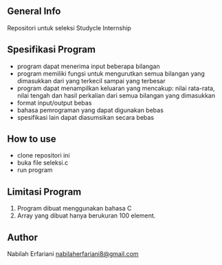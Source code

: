 ## General Info
Repositori untuk seleksi Studycle Internship

## Spesifikasi Program
- program dapat menerima input beberapa bilangan
- program memiliki fungsi untuk mengurutkan semua bilangan yang dimasukkan dari yang terkecil sampai yang terbesar
- program dapat menampilkan keluaran yang mencakup: nilai rata-rata, nilai tengah dan hasil perkalian dari semua bilangan yang dimasukkan
- format input/output bebas
- bahasa pemrograman yang dapat digunakan bebas
- spesifikasi lain dapat diasumsikan secara bebas

## How to use
- clone repositori ini
- buka file seleksi.c
- run program

## Limitasi Program
1. Program dibuat menggunakan bahasa C
2. Array yang dibuat hanya berukuran 100 element.

## Author
Nabilah Erfariani
nabilaherfariani8@gmail.com
